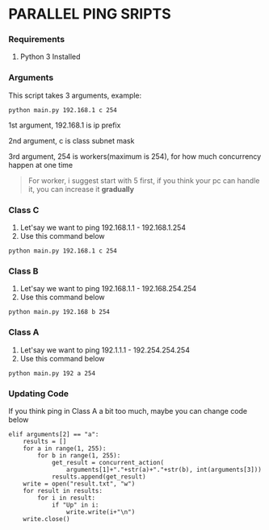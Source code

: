 # PARALLEL PING SRIPTS 

### **Requirements**

1. Python 3 Installed 

### **Arguments**
This script takes 3 arguments, example:
```
python main.py 192.168.1 c 254
```
1st argument, 192.168.1 is ip prefix

2nd argument, c is class subnet mask

3rd argument, 254 is workers(maximum is 254), for how much concurrency happen at one time
> For worker, i suggest start with 5 first, if you think your pc can handle it, you can increase it **gradually**

### **Class C**
1. Let'say we want to ping 192.168.1.1 - 192.168.1.254
2. Use this command below
```
python main.py 192.168.1 c 254
```

### **Class B**
1. Let'say we want to ping 192.168.1.1 - 192.168.254.254
2. Use this command below
```
python main.py 192.168 b 254
```
### **Class A**
1. Let'say we want to ping 192.1.1.1 - 192.254.254.254
2. Use this command below
```
python main.py 192 a 254
```

### **Updating Code**
If you think ping in Class A a bit too much, maybe you can change code below
```
elif arguments[2] == "a":
    results = []
    for a in range(1, 255):
        for b in range(1, 255):
            get_result = concurrent_action(
                arguments[1]+"."+str(a)+"."+str(b), int(arguments[3]))
            results.append(get_result)
    write = open("result.txt", "w")
    for result in results:
        for i in result:
            if "Up" in i:
                write.write(i+"\n")
    write.close()
```
